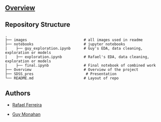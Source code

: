 

## [Overview](Overview.md)

## Repository Structure
    .
    ├── images                          # all images used in readme
    ├── notebooks                       # jupyter notebooks
    |    ├── guy_exploration.ipynb      # Guy's EDA, data cleaning, exploration or models
    |    ├── exploration.ipynb          # Rafael's EDA, data cleaning, exploration or models 
    |    ├── final.ipynb                # Final notebook of combined work  
    ├── Overview                        # Overview of the project
    ├── SDSS_pres                        # Presentation
    └── README.md                       # Layout of repo

## Authors
- [Rafael Ferreira](https://github.com/Astroraf)

- [Guy Monahan](https://github.com/GuyMonahan)
